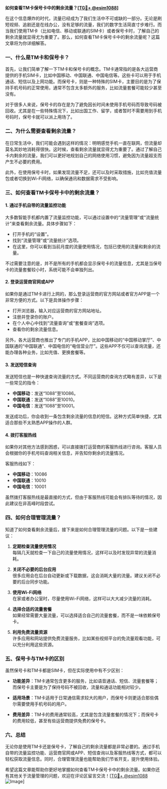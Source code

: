 **如何查看TM卡保号卡中的剩余流量？[[TG💪+ @esim1088](https://t.me/s/esim1088)]**

在这个信息爆炸的时代，流量已经成为了我们生活中不可或缺的一部分。无论是刷短视频、追剧还是在线办公，没有足够的流量，我们的数字生活简直寸步难行。而当我们使用TM卡（比如电信、移动或联通的SIM卡）或者保号卡时，了解自己的剩余流量就显得尤为重要了。那么，如何查看TM卡保号卡中的剩余流量呢？这篇文章将为你详细解答。

### **一、什么是TM卡和保号卡？**

首先，让我们简单了解一下TM卡和保号卡的概念。TM卡通常指的是各大运营商提供的手机SIM卡，比如中国移动、中国联通、中国电信等。这些卡可以用于手机通话、短信以及上网功能。而保号卡，则是一种特殊的SIM卡，主要目的是为了保持手机号码的正常使用，通常不包含太多额外的服务，比如流量套餐可能较少甚至没有。

对于很多人来说，保号卡的存在是为了避免因长时间未使用手机号码而导致号码被回收。尤其是在一些特殊情况下，比如出国工作、留学，或者暂时不需要用到手机号码时，保号卡就可以派上用场了。

### **二、为什么需要查看剩余流量？**

在日常生活中，我们可能会遇到这样的情况：明明感觉手机一直在联网，但流量却莫名其妙地消耗得很快。这时候，查看剩余流量就显得尤为重要了。通过了解自己卡内剩余的流量，我们可以更好地规划自己的网络使用习惯，避免因为流量超支而产生不必要的费用。

此外，在使用保号卡时，如果发现流量不足，还可以及时采取措施，比如充值流量包或者切换到Wi-Fi网络，以确保通讯和数据需求不受影响。

### **三、如何查看TM卡保号卡中的剩余流量？**

#### **1. 通过手机自带的流量监控功能**

大多数智能手机都内置了流量监控功能，可以通过设置中的“流量管理”或“流量统计”来查看剩余流量。具体步骤如下：

- 打开手机的“设置”。
- 找到“流量管理”或“流量统计”选项。
- 在这里，你可以看到当前月度的流量使用情况，包括已使用的流量和剩余的流量。

不过需要注意的是，并不是所有的手机都会显示保号卡的流量信息，尤其是当保号卡的流量套餐较小时，系统可能不会单独列出。

#### **2. 登录运营商官网或APP**

如果你是通过TM卡进行上网的，那么登录运营商的官方网站或者官方APP是一个非常方便的方式。以下是具体操作步骤：

- 打开浏览器，输入对应运营商的官方网站地址。
- 注册并登录你的账户。
- 在个人中心中找到“流量查询”或“套餐查询”选项。
- 查看你的剩余流量信息。

另外，各大运营商也推出了专门的手机APP，比如中国移动的“中国移动掌厅”、中国联通的“中国联通”、中国电信的“电信营业厅”。这些APP不仅可以查询流量，还能办理各种业务，比如充值、更换套餐等。

#### **3. 发送短信查询**

发送短信也是一种快速查询流量的方式。不同运营商的查询方式略有差异，以下是一些常见的指令：

- **中国移动**：发送“1088”至10086。
- **中国联通**：发送“1088”至10010。
- **中国电信**：发送“1088”至10001。

发送成功后，你会收到一条包含剩余流量的信息的短信。这种方式简单快捷，尤其适合那些不太熟悉APP操作的人群。

#### **4. 拨打客服热线**

如果你对其他方法感到困惑，可以直接拨打运营商的客服热线进行咨询。客服人员会根据你的手机号码查询相关信息，并告知你剩余的流量情况。

客服热线如下：
- **中国移动**：10086
- **中国联通**：10010
- **中国电信**：10001

虽然拨打客服热线是最直接的方式，但由于客服热线可能会有排队等待的情况，因此建议在非高峰时段尝试。

### **四、如何合理管理流量？**

知道了如何查看剩余流量后，接下来是如何合理管理流量的问题。以下是一些建议：

1. **定期检查流量使用情况**  
   每隔几天就检查一下自己的流量使用情况，这样可以及时发现异常的流量消耗。

2. **关闭不必要的后台应用**  
   很多应用会在后台自动更新或下载数据，这会消耗大量的流量。建议关闭不必要的后台同步功能。

3. **使用Wi-Fi网络**  
   在家或者办公室时，尽量使用Wi-Fi网络，这样可以大大减少流量的消耗。

4. **选择合适的流量套餐**  
   如果经常需要大量流量，可以选择适合自己的流量套餐，而不是一味依赖保号卡。

5. **利用免费流量资源**  
   许多应用和网站提供免费流量服务，比如某些视频平台的免流量观看功能，可以充分利用这些资源。

### **五、保号卡与TM卡的区别**

虽然保号卡和TM卡都是SIM卡，但在实际使用中有不少区别：

- **功能差异**：TM卡通常包含更多的服务，比如语音通话、短信、流量套餐等；而保号卡主要是为了保持号码不被回收，流量和通话功能相对较少。
  
- **适用场景**：TM卡适用于日常通信需求较大的用户，而保号卡则更适合那些偶尔需要使用手机号码的用户。

- **费用差异**：TM卡的费用通常较高，尤其是包含流量套餐的情况下；而保号卡的费用较低，甚至有些运营商提供免费的保号卡。

### **六、总结**

无论你是使用TM卡还是保号卡，了解自己的剩余流量都是非常必要的。通过手机自带的流量监控功能、运营商官网或APP、短信查询以及客服热线等方式，都可以轻松获取流量信息。同时，合理管理流量也能帮助我们节省开支，提升使用体验。

希望这篇文章能帮助你更好地掌握如何查看TM卡保号卡中的剩余流量。如果你还有其他关于流量管理的问题，欢迎在评论区留言交流！[[TG💪+ @esim1088](https://t.me/s/esim1088) ![Image](https://i.postimg.cc/4NQfJmqS/Snipaste-2025-05-13-00-14-12.png)]
